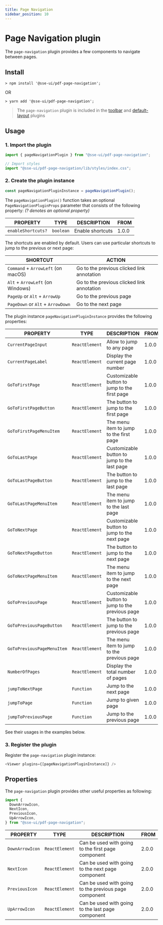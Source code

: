 ```yaml
---
title: Page Navigation
sidebar_position: 10
---
```


# Page Navigation plugin

The `page-navigation` plugin provides a few components to navigate between pages.

## Install

```
> npm install '@sse-ui/pdf-page-navigation';
```

OR

```
> yarn add '@sse-ui/pdf-page-navigation';
```

> The `page-navigation` plugin is included in the [toolbar](/docs/sse-pdf-viewer/plugins/Toolbar) and [default-layout](/docs/sse-pdf-viewer/plugins/Default-layout) plugins

## Usage

### 1. Import the plugin

```javascript
import { pageNavigationPlugin } from "@sse-ui/pdf-page-navigation";

// Import styles
import "@sse-ui/pdf-page-navigation/lib/styles/index.css";
```

### 2. Create the plugin instance

```javascript
const pageNavigationPluginInstance = pageNavigationPlugin();
```

The `pageNavigationPlugin()` function takes an optional `PageNavigationPluginProps` parameter that consists of the following property:
_(? denotes an optional property)_

| PROPERTY           | TYPE      | DESCRIPTION      | FROM  |
| ------------------ | --------- | ---------------- | ----- |
| `enableShortcuts?` | `boolean` | Enable shortcuts | 1.0.0 |

The shortcuts are enabled by default. Users can use particular shortcuts to jump to the previous or next page:

| SHORTCUT                           | ACTION                                     |
| ---------------------------------- | ------------------------------------------ |
| `Command` + `ArrowLeft` (on macOS) | Go to the previous clicked link annotation |
| `Alt` + `ArrowLeft` (on Windows)   | Go to the previous clicked link annotation |
| `PageUp` or `Alt` + `ArrowUp`      | Go to the previous page                    |
| `PageDown` or `Alt` + `ArrowDown`  | Go to the next page                        |

The plugin instance `pageNavigationPluginInstance` provides the following properties:

| PROPERTY                   | TYPE           | DESCRIPTION                                      | FROM  |
| -------------------------- | -------------- | ------------------------------------------------ | ----- |
| `CurrentPageInput`         | `ReactElement` | Allow to jump to any page                        | 1.0.0 |
| `CurrentPageLabel`         | `ReactElement` | Display the current page number                  | 1.0.0 |
| `GoToFirstPage`            | `ReactElement` | Customizable button to jump to the first page    | 1.0.0 |
| `GoToFirstPageButton`      | `ReactElement` | The button to jump to the first page             | 1.0.0 |
| `GoToFirstPageMenuItem`    | `ReactElement` | The menu item to jump to the first page          | 1.0.0 |
| `GoToLastPage`             | `ReactElement` | Customizable button to jump to the last page     | 1.0.0 |
| `GoToLastPageButton`       | `ReactElement` | The button to jump to the last page              | 1.0.0 |
| `GoToLastPageMenuItem`     | `ReactElement` | The menu item to jump to the last page           | 1.0.0 |
| `GoToNextPage`             | `ReactElement` | Customizable button to jump to the next page     | 1.0.0 |
| `GoToNextPageButton`       | `ReactElement` | The button to jump to the next page              | 1.0.0 |
| `GoToNextPageMenuItem`     | `ReactElement` | The menu item to jump to the next page           | 1.0.0 |
| `GoToPreviousPage`         | `ReactElement` | Customizable button to jump to the previous page | 1.0.0 |
| `GoToPreviousPageButton`   | `ReactElement` | The button to jump to the previous page          | 1.0.0 |
| `GoToPreviousPageMenuItem` | `ReactElement` | The menu item to jump to the previous page       | 1.0.0 |
| `NumberOfPages`            | `ReactElement` | Display the total number of pages                | 1.0.0 |
| `jumpToNextPage`           | `Function`     | Jump to the next page                            | 1.0.0 |
| `jumpToPage`               | `Function`     | Jump to given page                               | 1.0.0 |
| `jumpToPreviousPage`       | `Function`     | Jump to the previous page                        | 1.0.0 |

See their usages in the examples below.

### 3. Register the plugin

Register the `page-navigation` plugin instance:

```javascript
<Viewer plugins={[pageNavigationPluginInstance]} />
```

## Properties

The `page-navigation` plugin provides other useful properties as following:

```javascript
import {
  DownArrowIcon,
  NextIcon,
  PreviousIcon,
  UpArrowIcon,
} from "@sse-ui/pdf-page-navigation";
```

| PROPERTY        | TYPE           | DESCRIPTION                                           | FROM  |
| --------------- | -------------- | ----------------------------------------------------- | ----- |
| `DownArrowIcon` | `ReactElement` | Can be used with going to the first page component    | 2.0.0 |
| `NextIcon`      | `ReactElement` | Can be used with going to the next page component     | 2.0.0 |
| `PreviousIcon`  | `ReactElement` | Can be used with going to the previous page component | 2.0.0 |
| `UpArrowIcon`   | `ReactElement` | Can be used with going to the last page component     | 2.0.0 |
